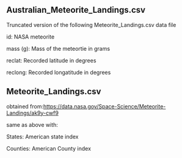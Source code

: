 ## Australian_Meteorite_Landings.csv
Truncated version of the following Meteorite_Landings.csv data file

id: NASA meteorite

mass (g): Mass of the meteortie in grams

reclat: Recorded latitude in degrees

reclong: Recorded longatitude in degrees

## Meteorite_Landings.csv
obtained from:https://data.nasa.gov/Space-Science/Meteorite-Landings/ak9y-cwf9

same as above with:

States: American state index

Counties: American County index
